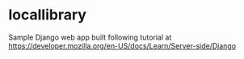 # locallibrary
Sample Django web app built following tutorial at https://developer.mozilla.org/en-US/docs/Learn/Server-side/Django
